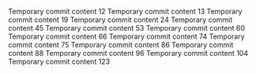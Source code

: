 Temporary commit content 12
Temporary commit content 13
Temporary commit content 19
Temporary commit content 24
Temporary commit content 45
Temporary commit content 53
Temporary commit content 60
Temporary commit content 66
Temporary commit content 74
Temporary commit content 75
Temporary commit content 86
Temporary commit content 88
Temporary commit content 96
Temporary commit content 104
Temporary commit content 123

